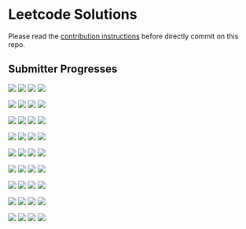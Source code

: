 # Leetcode Solutions
Please read the [contribution instructions](https://github.com/leetcode-study-group/leetcode-solutions/wiki) before directly commit on this repo.

## Submitter Progresses

![](https://img.shields.io/badge/Progress-042%20%2F%20310-ff2200.svg) ![](https://img.shields.io/badge/Recent-122-00ff00.svg) ![](https://img.shields.io/badge/Total-178-ff69b4.svg) ![](https://img.shields.io/badge/Name-Jrui-lightgrey.svg) 

![](https://img.shields.io/badge/Progress-056%20%2F%20310-ff2e00.svg) ![](https://img.shields.io/badge/Recent-069-00ff00.svg) ![](https://img.shields.io/badge/Total-071-ff69b4.svg) ![](https://img.shields.io/badge/Name-olaolaola-lightgrey.svg) 

![](https://img.shields.io/badge/Progress-004%20%2F%20310-ff0300.svg) ![](https://img.shields.io/badge/Recent-048-00ff00.svg) ![](https://img.shields.io/badge/Total-007-ff69b4.svg) ![](https://img.shields.io/badge/Name-brucegx-lightgrey.svg) 

![](https://img.shields.io/badge/Progress-133%20%2F%20310-ff6d00.svg) ![](https://img.shields.io/badge/Recent-034-0ef700.svg) ![](https://img.shields.io/badge/Total-201-ff69b4.svg) ![](https://img.shields.io/badge/Name-Joshuawong-lightgrey.svg) 

![](https://img.shields.io/badge/Progress-035%20%2F%20310-ff1c00.svg) ![](https://img.shields.io/badge/Recent-027-74c400.svg) ![](https://img.shields.io/badge/Total-052-ff69b4.svg) ![](https://img.shields.io/badge/Name-zhouyuanquaner-lightgrey.svg) 

![](https://img.shields.io/badge/Progress-125%20%2F%20310-ff6600.svg) ![](https://img.shields.io/badge/Recent-021-cc9900.svg) ![](https://img.shields.io/badge/Total-233-ff69b4.svg) ![](https://img.shields.io/badge/Name-yanyatongzh-lightgrey.svg) 

![](https://img.shields.io/badge/Progress-016%20%2F%20310-ff0d00.svg) ![](https://img.shields.io/badge/Recent-008-ff3a00.svg) ![](https://img.shields.io/badge/Total-057-ff69b4.svg) ![](https://img.shields.io/badge/Name-robturtle-lightgrey.svg) 

![](https://img.shields.io/badge/Progress-005%20%2F%20310-ff0400.svg) ![](https://img.shields.io/badge/Recent-003-ff1500.svg) ![](https://img.shields.io/badge/Total-008-ff69b4.svg) ![](https://img.shields.io/badge/Name-zhuwhr-lightgrey.svg) 

![](https://img.shields.io/badge/Progress-067%20%2F%20310-ff3700.svg) ![](https://img.shields.io/badge/Recent-000-ff0000.svg) ![](https://img.shields.io/badge/Total-094-ff69b4.svg) ![](https://img.shields.io/badge/Name-haolin.ju-lightgrey.svg) 


